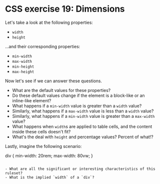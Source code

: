 # CSS exercise 19: Dimensions

Let's take a look at the following properties:

- `width`
- `height`

…and their corresponding properties:

- `min-width`
- `max-width`
- `min-height`
- `max-height`

Now let's see if we can answer these questions.

- What are the default values for these properties?
- Do these default values change if the element is a block-like or an inline-like element?
- What happens if a `min-width` value is greater than a `width` value?
- Similarly, what happens if a `max-width` value is less than a `width` value?
- Similarly, what happens if a `min-width` value is greater than a `max-width` value?
- What happens when `width`s are applied to table cells, and the content inside these cells doesn't fit?
- What's the deal with `height` and percentage values? Percent of what!?

Lastly, imagine the following scenario:


div {
  min-width: 20rem;
  max-width: 80vw;
}
```

- What are all the significant or interesting characteristics of this ruleset?
- What is the implied `width` of a `div`?

